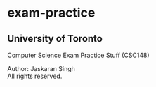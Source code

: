 # exam-practice

## University of Toronto 
Computer Science Exam Practice Stuff (CSC148)


Author: Jaskaran Singh <br>
All rights reserved.
